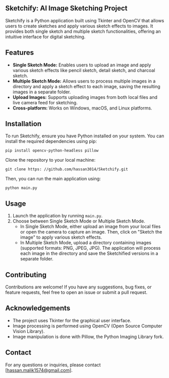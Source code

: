 ## Sketchify: AI Image Sketching Project
Sketchify is a Python application built using Tkinter and OpenCV that allows users to create sketches and apply various sketch effects to images. It provides both single sketch and multiple sketch functionalities, offering an intuitive interface for digital sketching.

## Features
- **Single Sketch Mode:** Enables users to upload an image and apply various sketch effects like pencil sketch, detail sketch, and charcoal sketch.
- **Multiple Sketch Mode:** Allows users to process multiple images in a directory and apply a sketch effect to each image, saving the resulting images in a separate folder.
- **Upload Images:** Supports uploading images from both local files and live camera feed for sketching.
- **Cross-platform:** Works on Windows, macOS, and Linux platforms.

## Installation
To run Sketchify, ensure you have Python installed on your system. You can install the required dependencies using pip:
```
pip install opencv-python-headless pillow
```
Clone the repository to your local machine:
```
git clone https: //github.com/hassan3014/Sketchify.git
```
Then, you can run the main application using:
```
python main.py
```

## Usage
1. Launch the application by running `main.py`.
2. Choose between Single Sketch Mode or Multiple Sketch Mode.
   - In Single Sketch Mode, either upload an image from your local files or open the camera to capture an image. Then, click on "Sketch the image" to apply various sketch effects.
   - In Multiple Sketch Mode, upload a directory containing images (supported formats: PNG, JPEG, JPG). The application will process each image in the directory and save the Sketchified versions in a separate folder.

## Contributing
Contributions are welcome! If you have any suggestions, bug fixes, or feature requests, feel free to open an issue or submit a pull request.

## Acknowledgements
- The project uses Tkinter for the graphical user interface.
- Image processing is performed using OpenCV (Open Source Computer Vision Library).
- Image manipulation is done with Pillow, the Python Imaging Library fork.

## Contact
For any questions or inquiries, please contact [hassan.malik1574@gmail.com].

